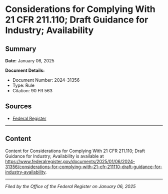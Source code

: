 # Considerations for Complying With 21 CFR 211.110; Draft Guidance for Industry; Availability

## Summary

**Date:** January 06, 2025

**Document Details:**
- Document Number: 2024-31356
- Type: Rule
- Citation: 90 FR 563

## Sources
- [Federal Register](https://www.federalregister.gov/documents/2025/01/06/2024-31356/considerations-for-complying-with-21-cfr-211110-draft-guidance-for-industry-availability)

---

## Content

Content for Considerations for Complying With 21 CFR 211.110; Draft Guidance for Industry; Availability is available at https://www.federalregister.gov/documents/2025/01/06/2024-31356/considerations-for-complying-with-21-cfr-211110-draft-guidance-for-industry-availability.

---

*Filed by the Office of the Federal Register on January 06, 2025*
